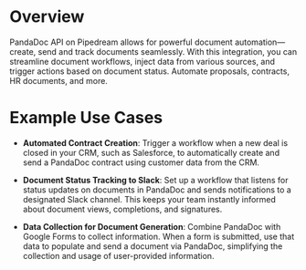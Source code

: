 # Overview

PandaDoc API on Pipedream allows for powerful document automation—create, send and track documents seamlessly. With this integration, you can streamline document workflows, inject data from various sources, and trigger actions based on document status. Automate proposals, contracts, HR documents, and more.

# Example Use Cases

- **Automated Contract Creation**: Trigger a workflow when a new deal is closed in your CRM, such as Salesforce, to automatically create and send a PandaDoc contract using customer data from the CRM.

- **Document Status Tracking to Slack**: Set up a workflow that listens for status updates on documents in PandaDoc and sends notifications to a designated Slack channel. This keeps your team instantly informed about document views, completions, and signatures.

- **Data Collection for Document Generation**: Combine PandaDoc with Google Forms to collect information. When a form is submitted, use that data to populate and send a document via PandaDoc, simplifying the collection and usage of user-provided information.
